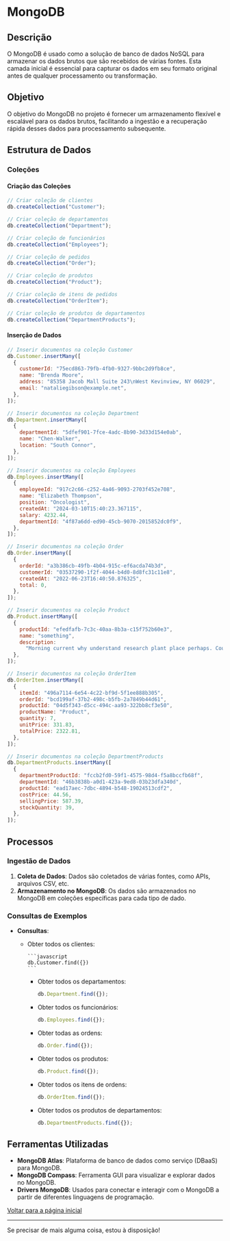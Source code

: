 # MongoDB

## Descrição

O MongoDB é usado como a solução de banco de dados NoSQL para armazenar os dados brutos que são recebidos de várias fontes. Esta camada inicial é essencial para capturar os dados em seu formato original antes de qualquer processamento ou transformação.

## Objetivo

O objetivo do MongoDB no projeto é fornecer um armazenamento flexível e escalável para os dados brutos, facilitando a ingestão e a recuperação rápida desses dados para processamento subsequente.

## Estrutura de Dados

### Coleções

#### Criação das Coleções

```javascript
// Criar coleção de clientes
db.createCollection("Customer");

// Criar coleção de departamentos
db.createCollection("Department");

// Criar coleção de funcionários
db.createCollection("Employees");

// Criar coleção de pedidos
db.createCollection("Order");

// Criar coleção de produtos
db.createCollection("Product");

// Criar coleção de itens de pedidos
db.createCollection("OrderItem");

// Criar coleção de produtos de departamentos
db.createCollection("DepartmentProducts");
```

#### Inserção de Dados

```javascript
// Inserir documentos na coleção Customer
db.Customer.insertMany([
  {
    customerId: "75ecd863-79fb-4fb0-9327-9bbc2d9fb8ce",
    name: "Brenda Moore",
    address: "85358 Jacob Mall Suite 243\nWest Kevinview, NY 06029",
    email: "nataliegibson@example.net",
  },
]);

// Inserir documentos na coleção Department
db.Department.insertMany([
  {
    departmentId: "5dfef901-7fce-4adc-8b90-3d33d154e0ab",
    name: "Chen-Walker",
    location: "South Connor",
  },
]);

// Inserir documentos na coleção Employees
db.Employees.insertMany([
  {
    employeeId: "917c2c66-c252-4a46-9093-2703f452e708",
    name: "Elizabeth Thompson",
    position: "Oncologist",
    createdAt: "2024-03-10T15:40:23.367115",
    salary: 4232.44,
    departmentId: "4f87a6dd-ed90-45cb-9070-2015852dc0f9",
  },
]);

// Inserir documentos na coleção Order
db.Order.insertMany([
  {
    orderId: "a3b386cb-49fb-4b04-915c-ef6acda74b3d",
    customerId: "03537290-1f2f-4044-b4d0-8d8fc31c11e8",
    createdAt: "2022-06-23T16:40:50.876325",
    total: 0,
  },
]);

// Inserir documentos na coleção Product
db.Product.insertMany([
  {
    productId: "efedfafb-7c3c-40aa-8b3a-c15f752b60e3",
    name: "something",
    description:
      "Morning current why understand research plant place perhaps. Couple prove white.\nRepublican physical next cost.",
  },
]);

// Inserir documentos na coleção OrderItem
db.OrderItem.insertMany([
  {
    itemId: "496a7114-6e54-4c22-bf9d-5f1ee888b305",
    orderId: "bcd199af-37b2-498c-b5fb-2a7849b44d61",
    productId: "04d5f343-d5cc-494c-aa93-322bb8cf3e50",
    productName: "Product",
    quantity: 7,
    unitPrice: 331.83,
    totalPrice: 2322.81,
  },
]);

// Inserir documentos na coleção DepartmentProducts
db.DepartmentProducts.insertMany([
  {
    departmentProductId: "fccb2fd0-59f1-4575-98d4-f5a8bccfb68f",
    departmentId: "46b3838b-a0d1-423a-9ed8-03b23dfa340d",
    productId: "ead17aec-7dbc-4894-b548-19024513cdf2",
    costPrice: 44.56,
    sellingPrice: 587.39,
    stockQuantity: 39,
  },
]);
```

## Processos

### Ingestão de Dados

1. **Coleta de Dados**: Dados são coletados de várias fontes, como APIs, arquivos CSV, etc.
2. **Armazenamento no MongoDB**: Os dados são armazenados no MongoDB em coleções específicas para cada tipo de dado.

### Consultas de Exemplos

- **Consultas**:

  - Obter todos os clientes:

        ```javascript
        db.Customer.find({})
        ```

    - Obter todos os departamentos:

      ```javascript
      db.Department.find({});
      ```

    - Obter todos os funcionários:

      ```javascript
      db.Employees.find({});
      ```

    - Obter todas as ordens:

      ```javascript
      db.Order.find({});
      ```

    - Obter todos os produtos:

      ```javascript
      db.Product.find({});
      ```

    - Obter todos os itens de ordens:

      ```javascript
      db.OrderItem.find({});
      ```

    - Obter todos os produtos de departamentos:

      ```javascript
      db.DepartmentProducts.find({});
      ```

## Ferramentas Utilizadas

- **MongoDB Atlas**: Plataforma de banco de dados como serviço (DBaaS) para MongoDB.
- **MongoDB Compass**: Ferramenta GUI para visualizar e explorar dados no MongoDB.
- **Drivers MongoDB**: Usados para conectar e interagir com o MongoDB a partir de diferentes linguagens de programação.

[Voltar para a página inicial](index.md)

---

Se precisar de mais alguma coisa, estou à disposição!
